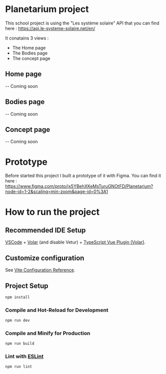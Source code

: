 # Planetarium project

This school project is using the "Les système solaire" API that you can find here : https://api.le-systeme-solaire.net/en/

It conatains 3 views :
- The Home page
- The Bodies page
- The concept page

## Home page
-- Coming soon

## Bodies page
-- Coming soon

## Concept page
-- Coming soon

# Prototype

Before started this project I built a prototype of it with Figma. You can find it here : https://www.figma.com/proto/jx5YBehXKeMsTuruGNOtFD/Planetarium?node-id=1-2&scaling=min-zoom&page-id=0%3A1

# How to run the project
## Recommended IDE Setup

[VSCode](https://code.visualstudio.com/) + [Volar](https://marketplace.visualstudio.com/items?itemName=Vue.volar) (and disable Vetur) + [TypeScript Vue Plugin (Volar)](https://marketplace.visualstudio.com/items?itemName=Vue.vscode-typescript-vue-plugin).

## Customize configuration

See [Vite Configuration Reference](https://vitejs.dev/config/).

## Project Setup

```sh
npm install
```

### Compile and Hot-Reload for Development

```sh
npm run dev
```

### Compile and Minify for Production

```sh
npm run build
```

### Lint with [ESLint](https://eslint.org/)

```sh
npm run lint
```
